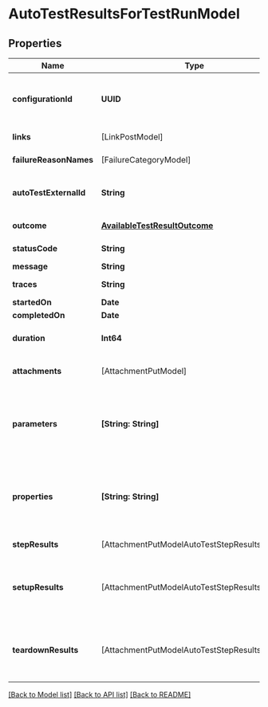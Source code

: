 # AutoTestResultsForTestRunModel

## Properties
Name | Type | Description | Notes
------------ | ------------- | ------------- | -------------
**configurationId** | **UUID** | Specifies the GUID of the autotest configuration, which was specified when the test run was created. | 
**links** | [LinkPostModel] | Specifies the links in the autotest. | [optional] 
**failureReasonNames** | [FailureCategoryModel] | Specifies the cause of autotest failure. | [optional] 
**autoTestExternalId** | **String** | Specifies the external ID of the autotest, which was specified when the test run was created. | 
**outcome** | [**AvailableTestResultOutcome**](AvailableTestResultOutcome.md) | Specifies the result of the autotest execution. | [optional] 
**statusCode** | **String** | Specifies the result of the autotest execution. | [optional] 
**message** | **String** | A comment for the result. | [optional] 
**traces** | **String** | An extended comment or a stack trace. | [optional] 
**startedOn** | **Date** | Test run start date. | [optional] 
**completedOn** | **Date** | Test run end date. | [optional] 
**duration** | **Int64** | Expected or actual duration of the test run execution in milliseconds. | [optional] 
**attachments** | [AttachmentPutModel] | Specifies an attachment GUID. Multiple values can be sent. | [optional] 
**parameters** | **[String: String]** | \&quot;&lt;b&gt;parameter&lt;/b&gt;\&quot;: \&quot;&lt;b&gt;value&lt;/b&gt;\&quot; pair with arbitrary custom parameters. Multiple parameters can be sent. | [optional] 
**properties** | **[String: String]** | \&quot;&lt;b&gt;property&lt;/b&gt;\&quot;: \&quot;&lt;b&gt;value&lt;/b&gt;\&quot; pair with arbitrary custom properties. Multiple properties can be sent. | [optional] 
**stepResults** | [AttachmentPutModelAutoTestStepResultsModel] | Specifies the results of individual steps. | [optional] 
**setupResults** | [AttachmentPutModelAutoTestStepResultsModel] | Specifies the results of setup steps. For information on supported values, see the &#x60;stepResults&#x60; parameter above. | [optional] 
**teardownResults** | [AttachmentPutModelAutoTestStepResultsModel] | Specifies the results of the teardown steps. For information on supported values, see the &#x60;stepResults&#x60; parameter above. | [optional] 

[[Back to Model list]](../README.md#documentation-for-models) [[Back to API list]](../README.md#documentation-for-api-endpoints) [[Back to README]](../README.md)


